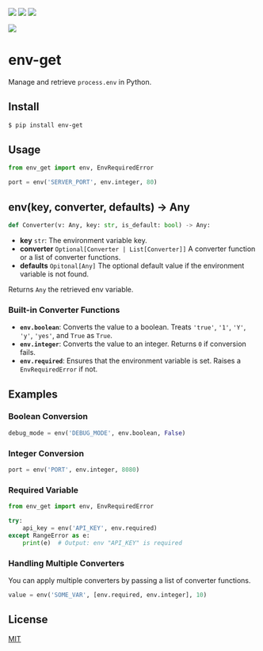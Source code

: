 [![](https://github.com/kaelzhang/python-env-get/actions/workflows/python.yml/badge.svg)](https://github.com/kaelzhang/python-env-get/actions/workflows/python.yml)
[![](https://codecov.io/gh/kaelzhang/python-env-get/branch/master/graph/badge.svg)](https://codecov.io/gh/kaelzhang/python-env-get)
[![](https://img.shields.io/pypi/v/env-get.svg)](https://pypi.org/project/env-get/)
<!-- [![Conda version](https://img.shields.io/conda/vn/conda-forge/env-get)](https://anaconda.org/conda-forge/env-get) -->
[![](https://img.shields.io/pypi/l/env-get.svg)](https://github.com/kaelzhang/python-env-get)

# env-get

Manage and retrieve `process.env` in Python.

## Install

```sh
$ pip install env-get
```

## Usage

```py
from env_get import env, EnvRequiredError

port = env('SERVER_PORT', env.integer, 80)
```

## env(key, converter, defaults) -> Any

```py
def Converter(v: Any, key: str, is_default: bool) -> Any:
```

- **key** `str`: The environment variable key.
- **converter** `Optional[Converter | List[Converter]]` A converter function or a list of converter functions.
- **defaults** `Opitonal[Any]` The optional default value if the environment variable is not found.

Returns `Any` the retrieved env variable.

### Built-in Converter Functions

- **`env.boolean`**: Converts the value to a boolean. Treats `'true'`, `'1'`, `'Y'`, `'y'`, `'yes'`, and `True` as `True`.
- **`env.integer`**: Converts the value to an integer. Returns `0` if conversion fails.
- **`env.required`**: Ensures that the environment variable is set. Raises a `EnvRequiredError` if not.

## Examples

### Boolean Conversion

```py
debug_mode = env('DEBUG_MODE', env.boolean, False)
```

### Integer Conversion

```py
port = env('PORT', env.integer, 8080)
```

### Required Variable

```py
from env_get import env, EnvRequiredError

try:
    api_key = env('API_KEY', env.required)
except RangeError as e:
    print(e)  # Output: env "API_KEY" is required
```

### Handling Multiple Converters

You can apply multiple converters by passing a list of converter functions.

```py
value = env('SOME_VAR', [env.required, env.integer], 10)
```

## License

[MIT](LICENSE)
